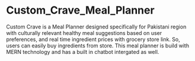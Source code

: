 # Custom_Crave_Meal_Planner

Custom Crave is a Meal Planner designed specifically for Pakistani region with culturally relevant healthy meal suggestions based on user preferences, and real time ingredient prices with grocery store link. So, users can easily buy ingredients from store. This meal planner is build with MERN technology and has a built in chatbot intergated as well.
